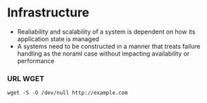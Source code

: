 # Infrastructure

- Realiability and scalability of a system is dependent on how its application state is managed
- A systems need to be constructed in a manner that treats failure handling as the noraml case without impacting availability or performance


### URL WGET

```
wget -S -O /dev/null http://example.com
```
